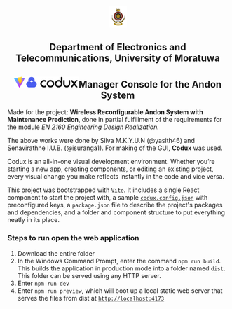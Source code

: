 <div align="center">  
    <img height="50" src="./src/assets/logo (1).png">
    <h2>Department of Electronics and Telecommunications, University of Moratuwa</h2>
    <h2><img height="25" src="./src/assets/vite.svg"><img height="25" src="./src/assets/codux.svg">Manager Console for the Andon System</h2>
</div>

Made for the project: <b>Wireless Reconfigurable Andon System with Maintenance Prediction</b>, done in partial fulfillment of the requirements for the module <i>EN 2160 Engineering Design Realization.</i>

The above works were done by Silva M.K.Y.U.N (@yasith46) and Senavirathne I.U.B. (@isuranga1). For making of the GUI, <b>Codux</b> was used.

Codux is an all-in-one visual development environment. Whether you’re starting a new app, creating components, or editing an existing project, every visual change you make reflects instantly in the code and vice versa.

This project was bootstrapped with [`Vite`](https://vitejs.dev). It includes a single React component to start the project with, a sample [`codux.config.json`](codux.config.json) with preconfigured keys, a `package.json` file to describe the project's packages and dependencies, and a folder and component structure to put everything neatly in its place.

### Steps to run open the web application
1. Download the entire folder
2. In the Windows Command Prompt, enter the command `npm run build`. This builds the application in production mode into a folder named `dist`. This folder can be served using any HTTP server.
3. Enter `npm run dev`
4. Enter `npm run preview`, which will boot up a local static web server that serves the files from dist at [`http://localhost:4173`](http://localhost:4173)